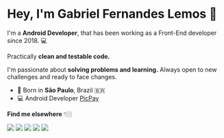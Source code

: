 # Hey, I'm Gabriel Fernandes Lemos 👋

I'm a **Android Developer**, that has been working as a Front-End developer since 2018.  💻

Practically **clean and testable code.**

I'm passionate about **solving problems and learning.** Always open to new challenges and ready to face changes.

- 📍 Born in **São Paulo**, Brazil 🇧🇷 
- 💻 Android Developer [PicPay](https://www.picpay.com/site)

**Find me elsewhere** 👇🏼
<div> 
  <a href="https://www.linkedin.com/in/gabriel-fernandes-lemos/" target="_blank"><img src="https://img.shields.io/badge/-LinkedIn-%230077B5?style=for-the-badge&logo=linkedin&logoColor=white" target="_blank"></a> 
  <a href="https://medium.com/@gabrielfernandeslemos" target="_blank"><img src="https://img.shields.io/badge/-Medium-black?style=for-the-badge&logo=Medium&logoColor=white" target="_blank"></a> 
  <a href = "https://twitter.com/devlemos_"><img src="https://img.shields.io/badge/-twitter-%23333?style=for-the-badge&logo=twitter&logoColor=white" target="_blank"></a>
  <a href="https://www.instagram.com/gaablemos/" target="_blank"><img src="https://img.shields.io/badge/-Instagram-%23E4405F?style=for-the-badge&logo=instagram&logoColor=white" target="_blank"></a>
  <a href = "mailto:gabriel_lemos03@hotmail.com"><img src="https://img.shields.io/badge/-Gmail-%23333?style=for-the-badge&logo=gmail&logoColor=white" target="_blank"></a>
</div>
